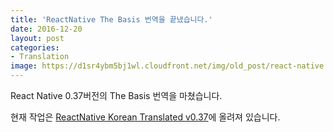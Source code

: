 ```yaml
---
title: 'ReactNative The Basis 번역을 끝냈습니다.'
date: 2016-12-20
layout: post
categories:
- Translation
image: https://d1sr4ybm5bj1wl.cloudfront.net/img/old_post/react-native.png
---
```



React Native 0.37버전의 The Basis	번역을 마쳤습니다.

현재 작업은 [ReactNative Korean Translated v0.37](http://geekhub.co.kr/react-native/releases/0.37/docs/getting-started.html#content)에 올려져 있습니다.
